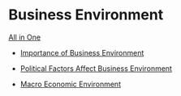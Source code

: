 
# Business Environment

[All in One](business_environment.md)

- [Importance of Business Environment](importance_of_business_environment.md)

- [Political Factors Affect Business Environment](./political_factors_affect_business_environment.md)

- [Macro Economic Environment](macro_economic_environment.md)